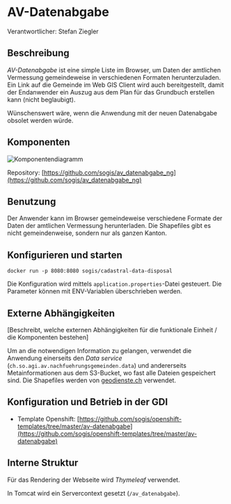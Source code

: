 # AV-Datenabgabe
Verantwortlicher: Stefan Ziegler

## Beschreibung 
_AV-Datenabgabe_ ist eine simple Liste im Browser, um Daten der amtlichen Vermessung gemeindeweise in verschiedenen Formaten herunterzuladen. Ein Link auf die Gemeinde im Web GIS Client wird auch bereitgestellt, damit der Endanwender ein Auszug aus dem Plan für das Grundbuch erstellen kann (nicht beglaubigt).

Wünschenswert wäre, wenn die Anwendung mit der neuen Datenabgabe obsolet werden würde.

## Komponenten
![Komponentendiagramm](https://www.planttext.com/api/plantuml/img/NP2x3i8m34LtVuLLHjG5DWRK8k07mcC01hUu9Q9rgZP5GeX_9-6bWBtasiUvSPBEKclxkWAWt9eMetN7ROJKOUyE00tbPoePesKlPwkDKCMuq79YRIEy0Rh8JTqOOR6uIpVnd2mBPILbFDcBQbej9SwCiJZ4rUbQSyLK7Bn3GC8TN0GNkHwXUy55v_o1wQrnK8nyXdowLR4QFqar_WBWby0udlvuGI1SqmzC_Bh_zT3o1K32SlI_zG00)

Repository: [https://github.com/sogis/av_datenabgabe_ng](https://github.com/sogis/av_datenabgabe_ng)

## Benutzung
Der Anwender kann im Browser gemeindeweise verschiedene Formate der Daten der amtlichen Vermessung herunterladen. Die Shapefiles gibt es nicht gemeindenweise, sondern nur als ganzen Kanton.

## Konfigurieren und starten
```
docker run -p 8080:8080 sogis/cadastral-data-disposal
```

Die Konfiguration wird mittels `application.properties`-Datei gesteuert. Die Parameter können mit ENV-Variablen überschrieben werden.

## Externe Abhängigkeiten
[Beschreibt, welche externen Abhängigkeiten für die funktionale Einheit / die Komponenten bestehen]

Um an die notwendigen Information zu gelangen, verwendet die Anwendung einerseits den _Data service_ (`ch.so.agi.av.nachfuehrungsgemeinden.data`) und andererseits Metainformationen aus dem S3-Bucket, wo fast alle Dateien gespeichert sind. Die Shapefiles werden von [geodienste.ch](https://geodienste.ch) verwendet. 

## Konfiguration und Betrieb in der GDI
* Template Openshift: [https://github.com/sogis/openshift-templates/tree/master/av-datenabgabe](https://github.com/sogis/openshift-templates/tree/master/av-datenabgabe)

## Interne Struktur
Für das Rendering der Webseite wird _Thymeleaf_ verwendet. 

In Tomcat wird ein Servercontext gesetzt (`/av_datenabgabe`).

